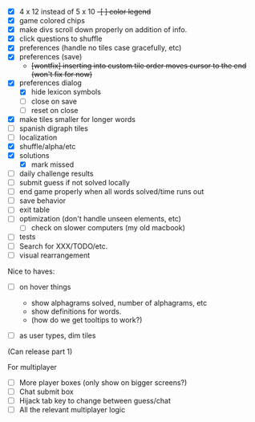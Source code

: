 -[x] 4 x 12 instead of 5 x 10
~~-[ ] color legend~~
-[x] game colored chips
-[x] make divs scroll down properly on addition of info.
-[x] click questions to shuffle
-[x] preferences (handle no tiles case gracefully, etc)
-[x] preferences (save)
    - ~~[wontfix] inserting into custom tile order moves cursor to the end
        (won't fix for now)~~
-[x] preferences dialog
    - [x] hide lexicon symbols
    - [ ] close on save
    - [ ] reset on close
-[x] make tiles smaller for longer words
-[ ] spanish digraph tiles
-[ ] localization
-[x] shuffle/alpha/etc
-[x] solutions
    -[x] mark missed
-[ ] daily challenge results
-[ ] submit guess if not solved locally
-[ ] end game properly when all words solved/time runs out
-[ ] save behavior
-[ ] exit table
-[ ] optimization (don't handle unseen elements, etc)
    - [ ] check on slower computers (my old macbook)
-[ ] tests
-[ ] Search for XXX/TODO/etc.
-[ ] visual rearrangement

Nice to haves:
-[ ] on hover things
    - show alphagrams solved, number of alphagrams, etc
    - show definitions for words.
    - (how do we get tooltips to work?)
-[ ] as user types, dim tiles


(Can release part 1)

For multiplayer
-[ ] More player boxes (only show on bigger screens?)
-[ ] Chat submit box
-[ ] Hijack tab key to change between guess/chat
-[ ] All the relevant multiplayer logic